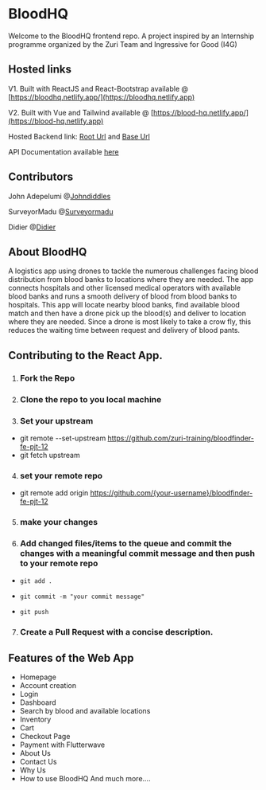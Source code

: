 # BloodHQ
Welcome to the BloodHQ frontend repo. A project inspired by an Internship programme organized by the Zuri Team and Ingressive for Good (I4G)

## Hosted links
V1. Built with ReactJS and React-Bootstrap available @ [https://bloodhq.netlify.app/](https://bloodhq.netlify.app)

V2. Built with Vue and Tailwind available @ [https://blood-hq.netlify.app/](https://blood-hq.netlify.app) 

Hosted Backend link: [Root Url](https://bloodhq-be.herokuapp.com) and [Base Url](https://bloodhq-be.herokuapp.com/api/v1) 

API Documentation available [here](https://documenter.getpostman.com/view/15015613/TzkyNfgT#d5b5bd84-b695-4c36-b1fa-079ef06bb637) 


## Contributors 
John Adepelumi @[Johndiddles](https://github.com/Johndiddles)

SurveyorMadu @[Surveyormadu](https://github.com/surveyormadu)

Didier @[Didier](https://github.com/Didier-ds)


## About BloodHQ
A logistics app using drones to tackle the numerous challenges facing blood distribution from blood banks to locations where they are needed. The app connects hospitals and other licensed medical operators with available blood banks and runs a smooth delivery of blood from blood banks to hospitals. This app will locate nearby blood banks, find available blood match and then have a drone pick up the blood(s) and deliver to location where they are needed. Since a drone is most likely to take a crow fly, this reduces the waiting time between request and delivery of blood pants. 

## Contributing to the React App.
1. ### Fork the Repo
2. ### Clone the repo to you local machine
3. ### Set your upstream
  - git remote --set-upstream https://github.com/zuri-training/bloodfinder-fe-pjt-12
  - git fetch upstream
4. ### set your remote repo 
  - git remote add origin https://github.com/{your-username}/bloodfinder-fe-pjt-12
5. ### make your changes
6. ### Add changed files/items to the queue and commit the changes with a meaningful commit message and then push to your remote repo
  -     git add .
  -     git commit -m "your commit message"
  -     git push 
7. ### Create a Pull Request with a concise description.


## Features of the Web App
- Homepage
- Account creation
- Login
- Dashboard
- Search by blood and available locations
- Inventory
- Cart 
- Checkout Page
- Payment with Flutterwave
- About Us
- Contact Us
- Why Us
- How to use BloodHQ
And much more....

